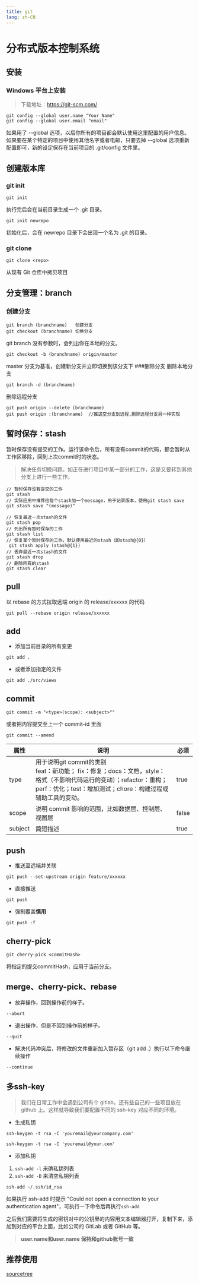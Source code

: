 ```yaml
---
title: git
lang: zh-CN
---
```


# 分布式版本控制系统
## 安装
### Windows 平台上安装
>下载地址：https://git-scm.com/
```
git config --global user.name "Your Name"
git config --global user.email "email"
```
如果用了 --global 选项，以后你所有的项目都会默认使用这里配置的用户信息。
如果要在某个特定的项目中使用其他名字或者电邮，只要去掉 --global 选项重新配置即可，新的设定保存在当前项目的 .git/config 文件里。
## 创建版本库
### git init
```
git init
```
执行完后会在当前目录生成一个 .git 目录。
```
git init newrepo
```
初始化后，会在 newrepo 目录下会出现一个名为 .git 的目录。
### git clone
```
git clone <repo>
```
从现有 Git 仓库中拷贝项目
## 分支管理：branch
### 创建分支
```
git branch (branchname)   创建分支
git checkout (branchname) 切换分支
```
git branch 没有参数时，会列出你在本地的分支。
```
git checkout -b (branchname) origin/master
```
master 分支为基准，创建新分支并立即切换到该分支下
###删除分支
删除本地分支
```
git branch -d (branchname)
```
删除远程分支
```
git push origin --delete (branchname)
git push origin :(branchname)  //推送空分支到远程,删除远程分支另一种实现
```

## 暂时保存：stash 
暂时保存没有提交的工作。运行该命令后，所有没有commit的代码，都会暂时从工作区移除，回到上次commit时的状态。
>解决任务切换问题。如正在进行项目中某一部分的工作，这是又要转到其他分支上进行一些工作。
```
// 暂时保存没有提交的工作
git stash
// 实际应用中推荐给每个stash加一个message，用于记录版本，使用git stash save
git stash save "(message)"

// 恢复最近一次stash的文件
git stash pop
// 列出所有暂时保存的工作
git stash list
// 恢复某个暂时保存的工作，默认使用最近的stash（即stash@{0}）
 git stash apply (stash@{1})
// 丢弃最近一次stash的文件
git stash drop
// 删除所有的stash
git stash clear
```
## pull
以 rebase 的方式拉取远端 origin 的 release/xxxxxx 的代码
```
git pull --rebase origin release/xxxxxx
```
## add

* 添加当前目录的所有变更
```
git add .
```
* 或者添加指定的文件
```
git add ./src/views
```
## commit

```
git commit -m "<type>(scope): <subject>""
```
或者把内容提交至上一个 commit-id 里面
```
git commit --amend
```
| 属性 | 说明 | 必须 |
| ------- | ---------------------------| --- |
| type | 用于说明git commit的类别<br>feat：新功能； fix：修复；docs：文档，style：格式（不影响代码运行的变动）；refactor：重构；perf：优化；test：增加测试；chore：构建过程或辅助工具的变动。 | true |
| scope | 说明 commit 影响的范围，比如数据层、控制层、视图层 | false |
| subject | 简短描述 | true |
## push
* 推送至远端并关联
```
git push --set-upstream origin feature/xxxxxx
```
* 直接推送
```
git push
```
* 强制覆盖**慎用**
```
git push -f
```
## cherry-pick
```
git cherry-pick <commitHash>
```
将指定的提交commitHash，应用于当前分支。
## merge、cherry-pick、rebase
* 放弃操作，回到操作前的样子。
```
--abort 
```
* 退出操作，但是不回到操作前的样子。
```
--quit 
```
* 解决代码冲突后，将修改的文件重新加入暂存区（git add .）执行以下命令继续操作
```
--continue
```
## 多ssh-key
>我们在日常工作中会遇到公司有个 gitlab，还有些自己的一些项目放在 github 上。这样就导致我们要配置不同的 ssh-key 对应不同的环境。
* 生成私钥
```
ssh-keygen -t rsa -C 'youremail@yourcompany.com'
```
```
ssh-keygen -t rsa -C 'youremail@your.com'
```
* 添加私钥
1. `ssh-add -l` 来确私钥列表
2. `ssh-add -D` 来清空私钥列表
```
ssh-add ~/.ssh/id_rsa
```
如果执行 ssh-add 时提示 "Could not open a connection to your authentication agent"，可执行一下命令后再执行`ssh-add`

之后我们需要将生成的密钥对中的公钥里的内容用文本编辑器打开，复制下来，添加到对应的平台上面，比如公司的 GitLab 或者 GitHub 等。

> **user.name和user.name 保持和github账号一致**
## 推荐使用
[sourcetree](https://www.sourcetreeapp.com/)